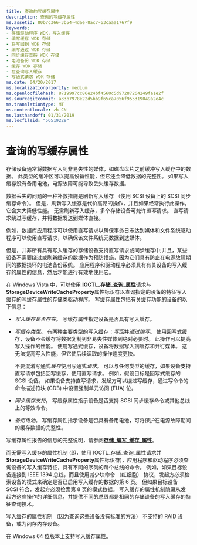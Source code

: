 ```yaml
---
title: 查询的写缓存属性
description: 查询的写缓存属性
ms.assetid: 80b7c366-3b54-4dae-8ac7-63caaa1767f9
keywords:
- 存储驱动程序 WDK，写入缓存
- 编写缓存 WDK 存储
- 将写回到 WDK 存储
- 编写通过 WDK 存储
- 同步缓存支持 WDK 存储
- 电池备份 WDK 存储
- 缓存 WDK 存储
- 在查询写入缓存
- 写通式请求 WDK 存储
ms.date: 04/20/2017
ms.localizationpriority: medium
ms.openlocfilehash: 8719997cc86e24bf4560c5d97287264249fa1e2f
ms.sourcegitcommit: a33b7978e22d5bb9f65ca7056f955319049a2e4c
ms.translationtype: MT
ms.contentlocale: zh-CN
ms.lasthandoff: 01/31/2019
ms.locfileid: "56519229"
---
```

# <a name="querying-for-the-write-cache-property"></a>查询的写缓存属性


存储设备通常将数据写入到非易失性的媒体，如磁盘盘片之前缓冲写入缓存中的数据。 此类型的缓冲区可以提高设备性能，但它还会降低数据的完整性。 如果写入缓存没有备用电池，电源故障可能导致丢失缓存数据。

数据丢失的问题的一种补救措施是刷新写入缓存 （使用 SCSI 设备上的 SCSI 同步缓存命令）。 但是，刷新写入缓存是代价高昂的操作，并且如果经常执行此操作，它会大大降低性能。 无需刷新写入缓存，多个存储设备可允许*直写*请求。 直写请求绕过写缓存，并将数据发送到媒体直接。

例如，数据库应用程序可以使用直写请求以确保事务日志达到媒体和文件系统驱动程序可以使用直写请求，以确保该文件系统元数据到达媒体。

但是，并非所有具有写入缓存的存储设备支持直写请求或同步缓存中;并且，某些设备不需要绕过或刷新缓存的数据作为预防措施，因为它们具有防止在电源故障期间的数据损坏的电池备份系统。 应用程序和驱动程序必须具有有关设备的写入缓存的属性的信息，然后才能进行有效地使用它。

在 Windows Vista 中，可以使用[ **IOCTL\_存储\_查询\_属性**](https://msdn.microsoft.com/library/windows/hardware/ff560590)请求与**StorageDeviceWriteCacheProperty**属性标识符以查询指定的设备的特征写入缓存的写缓存属性的存储类驱动程序。 写缓存属性包括有关缓存功能的设备的以下信息：

-   *写入缓存是否存在*。 写缓存属性指定设备是否具有写入缓存。

-   *写缓存类型*。 有两种主要类型的写入缓存：*写回*并*通过编写*。 使用回写式缓存，设备不会缓存将数据复制到非易失性媒体到绝对必要时。 此操作可以提高写入操作的性能。 使用写通式缓存，设备将数据写入到缓存和并行媒体。 这无法提高写入性能，但它使后续读取的操作速度更快。

    不要混淆写通式*缓存*使用写通式*请求*。 可以与任何类型的缓存，如果设备支持直写请求包括回写缓存，使用直写请求。 例如，假设目标是回写式缓存的 SCSI 设备。 如果设备支持直写请求，发起方可以绕过写缓存，通过写命令的命令描述符块 (CDB) 中设置强制单元访问 (FUA) 位。

-   *同步缓存支持*。 写缓存属性指示设备是否支持 SCSI 同步缓存命令或其他总线上的等效命令。

-   *备用电池*。 写缓存属性指示设备是否具有备用电池，可将保护在电源故障期间的缓存数据的完整性。

写缓存属性报告的信息的完整说明，请参阅[**存储\_编写\_缓存\_属性**](https://msdn.microsoft.com/library/windows/hardware/ff567017)。

而无需写入缓存的属性机制 (即，使用 IOCTL\_存储\_查询\_属性请求并**StorageDeviceWriteCacheProperty**属性标识符)，应用程序和驱动程序必须查询设备的写入缓存特征，具有不同的序列的每个总线的命令。 例如，如果目标设备连接到 IEEE 1394 总线，而且使用减少块命令 （红细胞） 协议，发起方必须检索设备的模式来确定是否已启用写入缓存的数据的第 6 页。 但如果目标设备 SCSI 符合，发起方必须检索第 8 页的模式数据。 写入缓存的属性机制隐藏从发起方这些操作的详细信息，并提供不同的总线都是相同的存储设备的写入缓存的特征查询技术。

写入缓存的属性机制 （因为查询这些设备没有标准的方法） 不支持的 RAID 设备，或为闪存内存设备。

在 Windows 64 位版本上支持写入缓存属性。

 

 




